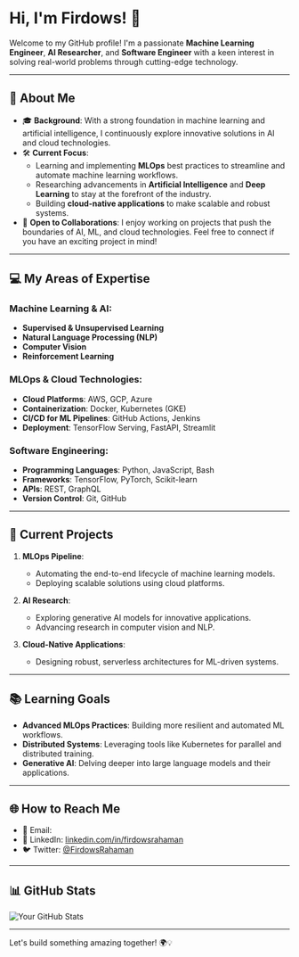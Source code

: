 # Hi, I'm Firdows! 👋

Welcome to my GitHub profile! I'm a passionate **Machine Learning Engineer**, **AI Researcher**, and **Software Engineer** with a keen interest in solving real-world problems through cutting-edge technology.

---

## 🌟 About Me

- 🎓 **Background**: With a strong foundation in machine learning and artificial intelligence, I continuously explore innovative solutions in AI and cloud technologies.
- 🛠️ **Current Focus**: 
  - Learning and implementing **MLOps** best practices to streamline and automate machine learning workflows.
  - Researching advancements in **Artificial Intelligence** and **Deep Learning** to stay at the forefront of the industry.
  - Building **cloud-native applications** to make scalable and robust systems.
- 🤝 **Open to Collaborations**: I enjoy working on projects that push the boundaries of AI, ML, and cloud technologies. Feel free to connect if you have an exciting project in mind!

---

## 💻 My Areas of Expertise

### Machine Learning & AI:
- **Supervised & Unsupervised Learning**
- **Natural Language Processing (NLP)**
- **Computer Vision**
- **Reinforcement Learning**

### MLOps & Cloud Technologies:
- **Cloud Platforms**: AWS, GCP, Azure
- **Containerization**: Docker, Kubernetes (GKE)
- **CI/CD for ML Pipelines**: GitHub Actions, Jenkins
- **Deployment**: TensorFlow Serving, FastAPI, Streamlit

### Software Engineering:
- **Programming Languages**: Python, JavaScript, Bash
- **Frameworks**: TensorFlow, PyTorch, Scikit-learn
- **APIs**: REST, GraphQL
- **Version Control**: Git, GitHub

---

## 🚀 Current Projects

1. **MLOps Pipeline**:
   - Automating the end-to-end lifecycle of machine learning models.
   - Deploying scalable solutions using cloud platforms.

2. **AI Research**:
   - Exploring generative AI models for innovative applications.
   - Advancing research in computer vision and NLP.

3. **Cloud-Native Applications**:
   - Designing robust, serverless architectures for ML-driven systems.

---

## 📚 Learning Goals

- **Advanced MLOps Practices**: Building more resilient and automated ML workflows.
- **Distributed Systems**: Leveraging tools like Kubernetes for parallel and distributed training.
- **Generative AI**: Delving deeper into large language models and their applications.

---

## 🌐 How to Reach Me

- 📧 Email: 
- 💼 LinkedIn: [linkedin.com/in/firdowsrahaman](https://linkedin.com/in/firdows)
- 🐦 Twitter: [@FirdowsRahaman](https://twitter.com/FirdowsRahaman)

---

## 📊 GitHub Stats

![Your GitHub Stats](https://github-readme-stats.vercel.app/api?username=FirdowsRahaman&show_icons=true&theme=radical)

---

Let's build something amazing together! 🌍💡
